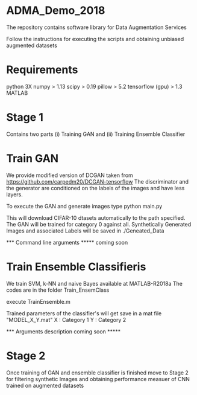 # ADMA_Demo_2018
The repository contains software library for Data Augmentation Services 

Follow the instructions for executing the scripts and obtaining unbiased augmented datasets

# Requirements
python 3X
numpy > 1.13
scipy > 0.19
pillow > 5.2
tensorflow (gpu) > 1.3
MATLAB

# Stage 1
Contains two parts (i) Training GAN and (ii) Training Ensemble Classifier

# Train GAN
We provide modified version of DCGAN taken from https://github.com/carpedm20/DCGAN-tensorflow
The discriminator and the generator are conditioned on the labels of the images and have less layers.

To execute the GAN and generate images type
python main.py

This will download CIFAR-10 dtasets automatically to the path specified.
The GAN will be trained for category 0 against all.
Synthetically Generated Images and associated Labels will be saved in ./Geneated_Data 

*** Command line arguments ***** coming soon

# Train Ensemble Classifieris
We train SVM, k-NN and naive Bayes available at MATLAB-R2018a
The codes are in the folder Train_EnsemClass

execute TrainEnsemble.m 

Trained parameters of the classifier's will get save in a mat file "MODEL_X_Y.mat"
X : Category 1
Y : Category 2

*** Arguments description coming soon *****

# Stage 2
Once training of GAN and ensemble classifier is finished move to Stage 2 for filtering synthetic Images and obtaining performance measuer of CNN trained on augmented datasets



